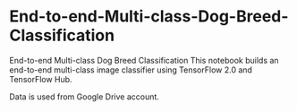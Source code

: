 # End-to-end-Multi-class-Dog-Breed-Classification
End-to-end Multi-class Dog Breed Classification This notebook builds an end-to-end multi-class image classifier using TensorFlow 2.0 and TensorFlow Hub.

Data is used from Google Drive account.
